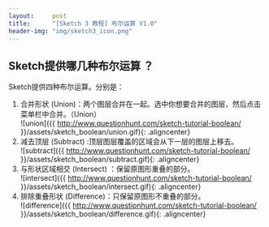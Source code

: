 ```yaml
---
layout:     post
title:      "[Sketch 3 教程] 布尔运算 V1.0"
header-img: "img/sketch3_icon.png"
---
```


## Sketch提供哪几种布尔运算 ？
Sketch提供四种布尔运算。分别是：
1. 合并形状 (Union)：两个图层合并在一起。选中你想要合并的图层，然后点击菜单栏中合并。（Union）<br/>
![union]({{ http://www.questionhunt.com/sketch-tutorial-boolean/ }}/assets/sketch_boolean/union.gif){: .aligncenter}<br/>
2. 减去顶层 (Subtract) :顶层图层覆盖的区域会从下一层的图层上移去。<br/>
![subtract]({{ http://www.questionhunt.com/sketch-tutorial-boolean/ }}/assets/sketch_boolean/subtract.gif){: .aligncenter}<br/>
3. 与形状区域相交 (Intersect) ：保留原图形重叠的部分。<br/>
![intersect]({{ http://www.questionhunt.com/sketch-tutorial-boolean/ }}/assets/sketch_boolean/intersect.gif){: .aligncenter}<br/>
4. 排除重叠形状 (Difference)：只保留原图形不重叠的部分。 <br/>
![difference]({{ http://www.questionhunt.com/sketch-tutorial-boolean/ }}/assets/sketch_boolean/difference.gif){: .aligncenter}<br/>
